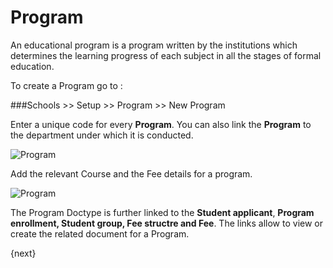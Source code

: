 <!-- add-breadcrumbs -->
# Program

An educational program is a program written by the institutions which determines the learning progress of each subject in all the stages of formal education.

To create a Program go to :

###Schools >> Setup >> Program >> New Program

Enter a unique code for every **Program**. You can also link the **Program** to the department under which it is conducted.

<img class="screenshot" alt="Program" src="/docs/assets/img/schools/setup/program.png">

Add the relevant Course and the Fee details for a program. 

<img class="screenshot" alt="Program" src="/docs/assets/img/schools/setup/course-fee-program.png">

The Program Doctype is further linked to the **Student applicant**, **Program enrollment, Student group, Fee structre and Fee**. The links allow to view or create the related document for a Program.

{next}